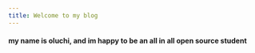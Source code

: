 ```yaml
---
title: Welcome to my blog
---
```


#### my name is oluchi, and im happy to be an all in all open source student

